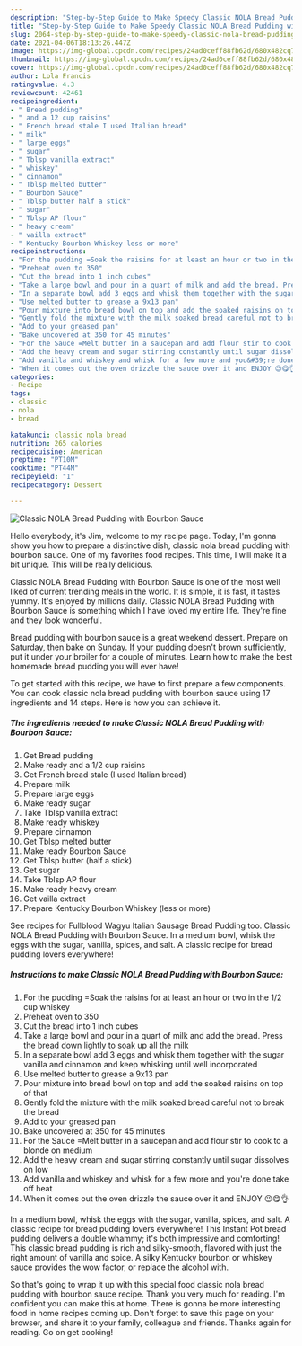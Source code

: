 ```yaml
---
description: "Step-by-Step Guide to Make Speedy Classic NOLA Bread Pudding with Bourbon Sauce"
title: "Step-by-Step Guide to Make Speedy Classic NOLA Bread Pudding with Bourbon Sauce"
slug: 2064-step-by-step-guide-to-make-speedy-classic-nola-bread-pudding-with-bourbon-sauce
date: 2021-04-06T18:13:26.447Z
image: https://img-global.cpcdn.com/recipes/24ad0ceff88fb62d/680x482cq70/classic-nola-bread-pudding-with-bourbon-sauce-recipe-main-photo.jpg
thumbnail: https://img-global.cpcdn.com/recipes/24ad0ceff88fb62d/680x482cq70/classic-nola-bread-pudding-with-bourbon-sauce-recipe-main-photo.jpg
cover: https://img-global.cpcdn.com/recipes/24ad0ceff88fb62d/680x482cq70/classic-nola-bread-pudding-with-bourbon-sauce-recipe-main-photo.jpg
author: Lola Francis
ratingvalue: 4.3
reviewcount: 42461
recipeingredient:
- " Bread pudding"
- " and a 12 cup raisins"
- " French bread stale I used Italian bread"
- " milk"
- " large eggs"
- " sugar"
- " Tblsp vanilla extract"
- " whiskey"
- " cinnamon"
- " Tblsp melted butter"
- " Bourbon Sauce"
- " Tblsp butter half a stick"
- " sugar"
- " Tblsp AP flour"
- " heavy cream"
- " vailla extract"
- " Kentucky Bourbon Whiskey less or more"
recipeinstructions:
- "For the pudding =Soak the raisins for at least an hour or two in the 1/2 cup whiskey"
- "Preheat oven to 350"
- "Cut the bread into 1 inch cubes"
- "Take a large bowl and pour in a quart of milk and add the bread. Press the bread down lightly to soak up all the milk"
- "In a separate bowl add 3 eggs and whisk them together with the sugar vanilla and cinnamon and keep whisking until well incorporated"
- "Use melted butter to grease a 9x13 pan"
- "Pour mixture into bread bowl on top and add the soaked raisins on top of that"
- "Gently fold the mixture with the milk soaked bread careful not to break the bread"
- "Add to your greased pan"
- "Bake uncovered at 350 for 45 minutes"
- "For the Sauce =Melt butter in a saucepan and add flour stir to cook to a blonde on medium"
- "Add the heavy cream and sugar stirring constantly until sugar dissolves on low"
- "Add vanilla and whiskey and whisk for a few more and you&#39;re done take off heat"
- "When it comes out the oven drizzle the sauce over it and ENJOY 😉😋👌"
categories:
- Recipe
tags:
- classic
- nola
- bread

katakunci: classic nola bread 
nutrition: 265 calories
recipecuisine: American
preptime: "PT10M"
cooktime: "PT44M"
recipeyield: "1"
recipecategory: Dessert

---
```



![Classic NOLA Bread Pudding with Bourbon Sauce](https://img-global.cpcdn.com/recipes/24ad0ceff88fb62d/680x482cq70/classic-nola-bread-pudding-with-bourbon-sauce-recipe-main-photo.jpg)

Hello everybody, it's Jim, welcome to my recipe page. Today, I'm gonna show you how to prepare a distinctive dish, classic nola bread pudding with bourbon sauce. One of my favorites food recipes. This time, I will make it a bit unique. This will be really delicious.

Classic NOLA Bread Pudding with Bourbon Sauce is one of the most well liked of current trending meals in the world. It is simple, it is fast, it tastes yummy. It's enjoyed by millions daily. Classic NOLA Bread Pudding with Bourbon Sauce is something which I have loved my entire life. They're fine and they look wonderful.

Bread pudding with bourbon sauce is a great weekend dessert. Prepare on Saturday, then bake on Sunday. If your pudding doesn&#39;t brown sufficiently, put it under your broiler for a couple of minutes. Learn how to make the best homemade bread pudding you will ever have!


To get started with this recipe, we have to first prepare a few components. You can cook classic nola bread pudding with bourbon sauce using 17 ingredients and 14 steps. Here is how you can achieve it.

<!--inarticleads1-->

##### The ingredients needed to make Classic NOLA Bread Pudding with Bourbon Sauce:

1. Get  Bread pudding
1. Make ready  and a 1/2 cup raisins
1. Get  French bread stale (I used Italian bread)
1. Prepare  milk
1. Prepare  large eggs
1. Make ready  sugar
1. Take  Tblsp vanilla extract
1. Make ready  whiskey
1. Prepare  cinnamon
1. Get  Tblsp melted butter
1. Make ready  Bourbon Sauce
1. Get  Tblsp butter (half a stick)
1. Get  sugar
1. Take  Tblsp AP flour
1. Make ready  heavy cream
1. Get  vailla extract
1. Prepare  Kentucky Bourbon Whiskey (less or more)


See recipes for Fullblood Wagyu Italian Sausage Bread Pudding too. Classic NOLA Bread Pudding with Bourbon Sauce. In a medium bowl, whisk the eggs with the sugar, vanilla, spices, and salt. A classic recipe for bread pudding lovers everywhere! 

<!--inarticleads2-->

##### Instructions to make Classic NOLA Bread Pudding with Bourbon Sauce:

1. For the pudding =Soak the raisins for at least an hour or two in the 1/2 cup whiskey
1. Preheat oven to 350
1. Cut the bread into 1 inch cubes
1. Take a large bowl and pour in a quart of milk and add the bread. Press the bread down lightly to soak up all the milk
1. In a separate bowl add 3 eggs and whisk them together with the sugar vanilla and cinnamon and keep whisking until well incorporated
1. Use melted butter to grease a 9x13 pan
1. Pour mixture into bread bowl on top and add the soaked raisins on top of that
1. Gently fold the mixture with the milk soaked bread careful not to break the bread
1. Add to your greased pan
1. Bake uncovered at 350 for 45 minutes
1. For the Sauce =Melt butter in a saucepan and add flour stir to cook to a blonde on medium
1. Add the heavy cream and sugar stirring constantly until sugar dissolves on low
1. Add vanilla and whiskey and whisk for a few more and you&#39;re done take off heat
1. When it comes out the oven drizzle the sauce over it and ENJOY 😉😋👌


In a medium bowl, whisk the eggs with the sugar, vanilla, spices, and salt. A classic recipe for bread pudding lovers everywhere! This Instant Pot bread pudding delivers a double whammy; it&#39;s both impressive and comforting! This classic bread pudding is rich and silky-smooth, flavored with just the right amount of vanilla and spice. A silky Kentucky bourbon or whiskey sauce provides the wow factor, or replace the alcohol with. 

So that's going to wrap it up with this special food classic nola bread pudding with bourbon sauce recipe. Thank you very much for reading. I'm confident you can make this at home. There is gonna be more interesting food in home recipes coming up. Don't forget to save this page on your browser, and share it to your family, colleague and friends. Thanks again for reading. Go on get cooking!
